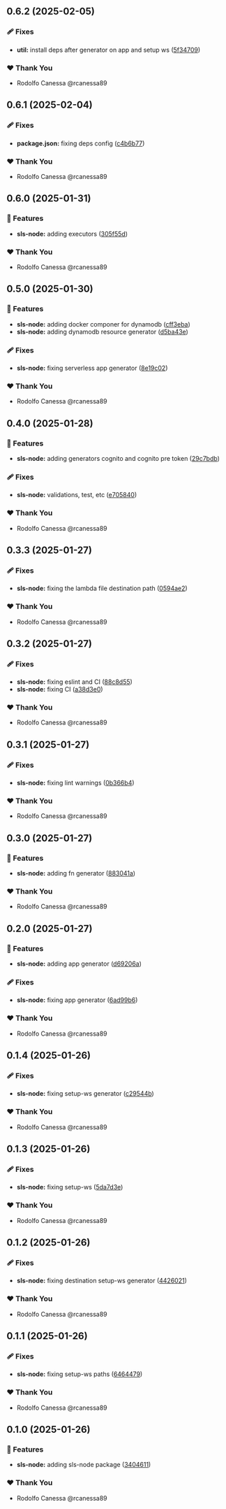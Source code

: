 ## 0.6.2 (2025-02-05)

### 🩹 Fixes

- **util:** install deps after generator on app and setup ws ([5f34709](https://github.com/rcanessa89/my-shared/commit/5f34709))

### ❤️ Thank You

- Rodolfo Canessa @rcanessa89

## 0.6.1 (2025-02-04)

### 🩹 Fixes

- **package.json:** fixing deps config ([c4b6b77](https://github.com/rcanessa89/my-shared/commit/c4b6b77))

### ❤️ Thank You

- Rodolfo Canessa @rcanessa89

## 0.6.0 (2025-01-31)

### 🚀 Features

- **sls-node:** adding executors ([305f55d](https://github.com/rcanessa89/my-shared/commit/305f55d))

### ❤️ Thank You

- Rodolfo Canessa @rcanessa89

## 0.5.0 (2025-01-30)

### 🚀 Features

- **sls-node:** adding docker componer for dynamodb ([cff3eba](https://github.com/rcanessa89/my-shared/commit/cff3eba))
- **sls-node:** adding dynamodb resource generator ([d5ba43e](https://github.com/rcanessa89/my-shared/commit/d5ba43e))

### 🩹 Fixes

- **sls-node:** fixing serverless app generator ([8e19c02](https://github.com/rcanessa89/my-shared/commit/8e19c02))

### ❤️ Thank You

- Rodolfo Canessa @rcanessa89

## 0.4.0 (2025-01-28)

### 🚀 Features

- **sls-node:** adding generators cognito and cognito pre token ([29c7bdb](https://github.com/rcanessa89/my-shared/commit/29c7bdb))

### 🩹 Fixes

- **sls-node:** validations, test, etc ([e705840](https://github.com/rcanessa89/my-shared/commit/e705840))

### ❤️ Thank You

- Rodolfo Canessa @rcanessa89

## 0.3.3 (2025-01-27)

### 🩹 Fixes

- **sls-node:** fixing the lambda file destination path ([0594ae2](https://github.com/rcanessa89/my-shared/commit/0594ae2))

### ❤️ Thank You

- Rodolfo Canessa @rcanessa89

## 0.3.2 (2025-01-27)

### 🩹 Fixes

- **sls-node:** fixing eslint and CI ([88c8d55](https://github.com/rcanessa89/my-shared/commit/88c8d55))
- **sls-node:** fixing CI ([a38d3e0](https://github.com/rcanessa89/my-shared/commit/a38d3e0))

### ❤️ Thank You

- Rodolfo Canessa @rcanessa89

## 0.3.1 (2025-01-27)

### 🩹 Fixes

- **sls-node:** fixing lint warnings ([0b366b4](https://github.com/rcanessa89/my-shared/commit/0b366b4))

### ❤️ Thank You

- Rodolfo Canessa @rcanessa89

## 0.3.0 (2025-01-27)

### 🚀 Features

- **sls-node:** adding fn generator ([883041a](https://github.com/rcanessa89/my-shared/commit/883041a))

### ❤️ Thank You

- Rodolfo Canessa @rcanessa89

## 0.2.0 (2025-01-27)

### 🚀 Features

- **sls-node:** adding app generator ([d69206a](https://github.com/rcanessa89/my-shared/commit/d69206a))

### 🩹 Fixes

- **sls-node:** fixing app generator ([6ad99b6](https://github.com/rcanessa89/my-shared/commit/6ad99b6))

### ❤️ Thank You

- Rodolfo Canessa @rcanessa89

## 0.1.4 (2025-01-26)

### 🩹 Fixes

- **sls-node:** fixing setup-ws generator ([c29544b](https://github.com/rcanessa89/my-shared/commit/c29544b))

### ❤️ Thank You

- Rodolfo Canessa @rcanessa89

## 0.1.3 (2025-01-26)

### 🩹 Fixes

- **sls-node:** fixing setup-ws ([5da7d3e](https://github.com/rcanessa89/my-shared/commit/5da7d3e))

### ❤️ Thank You

- Rodolfo Canessa @rcanessa89

## 0.1.2 (2025-01-26)

### 🩹 Fixes

- **sls-node:** fixing destination setup-ws generator ([4426021](https://github.com/rcanessa89/my-shared/commit/4426021))

### ❤️ Thank You

- Rodolfo Canessa @rcanessa89

## 0.1.1 (2025-01-26)

### 🩹 Fixes

- **sls-node:** fixing setup-ws paths ([6464479](https://github.com/rcanessa89/my-shared/commit/6464479))

### ❤️ Thank You

- Rodolfo Canessa @rcanessa89

## 0.1.0 (2025-01-26)

### 🚀 Features

- **sls-node:** adding sls-node package ([3404611](https://github.com/rcanessa89/my-shared/commit/3404611))

### ❤️ Thank You

- Rodolfo Canessa @rcanessa89
